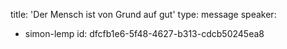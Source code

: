 title: 'Der Mensch ist von Grund auf gut'
type: message
speaker:
  - simon-lemp
id: dfcfb1e6-5f48-4627-b313-cdcb50245ea8
